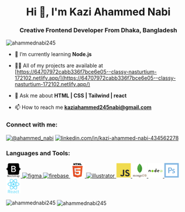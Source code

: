 <h1 align="center">Hi 👋, I'm Kazi Ahammed Nabi</h1>
<h3 align="center">Creative Frontend Developer From Dhaka, Bangladesh</h3>

<p align="left"> <img src="https://komarev.com/ghpvc/?username=ahammednabi245&label=Profile%20views&color=0e75b6&style=flat" alt="ahammednabi245" /> </p>

- 🌱 I’m currently learning **Node.js**

- 👨‍💻 All of my projects are available at [https://64707972cabb336f7bce6e05--classy-nasturtium-172102.netlify.app/](https://64707972cabb336f7bce6e05--classy-nasturtium-172102.netlify.app/)

- 💬 Ask me about **HTML | CSS | Tailwind | react**

- 📫 How to reach me **kaziahammed245nabi@gmail.com**

<h3 align="left">Connect with me:</h3>
<p align="left">
<a href="https://twitter.com/@ahammed_nabi" target="blank"><img align="center" src="https://raw.githubusercontent.com/rahuldkjain/github-profile-readme-generator/master/src/images/icons/Social/twitter.svg" alt="@ahammed_nabi" height="30" width="40" /></a>
<a href="https://linkedin.com/in/linkedin.com/in/kazi-ahammed-nabi-434562278" target="blank"><img align="center" src="https://raw.githubusercontent.com/rahuldkjain/github-profile-readme-generator/master/src/images/icons/Social/linked-in-alt.svg" alt="linkedin.com/in/kazi-ahammed-nabi-434562278" height="30" width="40" /></a>
</p>

<h3 align="left">Languages and Tools:</h3>
<p align="left"> <a href="https://getbootstrap.com" target="_blank" rel="noreferrer"> <img src="https://raw.githubusercontent.com/devicons/devicon/master/icons/bootstrap/bootstrap-plain-wordmark.svg" alt="bootstrap" width="40" height="40"/> </a> <a href="https://www.figma.com/" target="_blank" rel="noreferrer"> <img src="https://www.vectorlogo.zone/logos/figma/figma-icon.svg" alt="figma" width="40" height="40"/> </a> <a href="https://firebase.google.com/" target="_blank" rel="noreferrer"> <img src="https://www.vectorlogo.zone/logos/firebase/firebase-icon.svg" alt="firebase" width="40" height="40"/> </a> <a href="https://www.w3.org/html/" target="_blank" rel="noreferrer"> <img src="https://raw.githubusercontent.com/devicons/devicon/master/icons/html5/html5-original-wordmark.svg" alt="html5" width="40" height="40"/> </a> <a href="https://www.adobe.com/in/products/illustrator.html" target="_blank" rel="noreferrer"> <img src="https://www.vectorlogo.zone/logos/adobe_illustrator/adobe_illustrator-icon.svg" alt="illustrator" width="40" height="40"/> </a> <a href="https://developer.mozilla.org/en-US/docs/Web/JavaScript" target="_blank" rel="noreferrer"> <img src="https://raw.githubusercontent.com/devicons/devicon/master/icons/javascript/javascript-original.svg" alt="javascript" width="40" height="40"/> </a> <a href="https://www.mongodb.com/" target="_blank" rel="noreferrer"> <img src="https://raw.githubusercontent.com/devicons/devicon/master/icons/mongodb/mongodb-original-wordmark.svg" alt="mongodb" width="40" height="40"/> </a> <a href="https://nodejs.org" target="_blank" rel="noreferrer"> <img src="https://raw.githubusercontent.com/devicons/devicon/master/icons/nodejs/nodejs-original-wordmark.svg" alt="nodejs" width="40" height="40"/> </a> <a href="https://www.photoshop.com/en" target="_blank" rel="noreferrer"> <img src="https://raw.githubusercontent.com/devicons/devicon/master/icons/photoshop/photoshop-line.svg" alt="photoshop" width="40" height="40"/> </a> <a href="https://reactjs.org/" target="_blank" rel="noreferrer"> <img src="https://raw.githubusercontent.com/devicons/devicon/master/icons/react/react-original-wordmark.svg" alt="react" width="40" height="40"/> </a> </p>

<p><img align="left" src="https://github-readme-stats.vercel.app/api/top-langs?username=ahammednabi245&show_icons=true&locale=en&layout=compact" alt="ahammednabi245" /></p>

<p>&nbsp;<img align="center" src="https://github-readme-stats.vercel.app/api?username=ahammednabi245&show_icons=true&locale=en" alt="ahammednabi245" /></p>